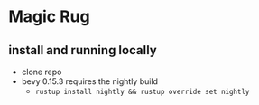 # Magic Rug

## install and running locally
* clone repo
* bevy 0.15.3 requires the nightly build
  * `rustup install nightly && rustup override set nightly`
